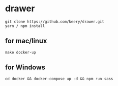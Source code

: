 # drawer

```
git clone https://github.com/keery/drawer.git
yarn / npm install
```

## for mac/linux
```
make docker-up
```
## for Windows

```
cd docker && docker-compose up -d && npm run sass
```
